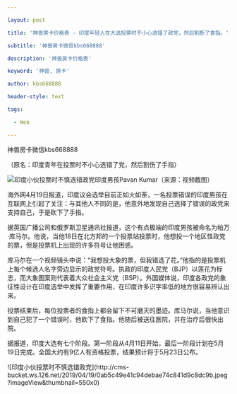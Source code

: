 ---
layout: post
title: '神兽房卡价格表 - 印度年轻人在大选投票时不小心选错了政党，然后割断了食指。'
subtitle: '神兽房卡微信kbs668888'
description: '神兽房卡价格表'
keyword: '神兽, 房卡'
author: kbs668888
header-style: text
tags:
  - Web
---
神兽房卡微信kbs668888

（原名：印度青年在投票时不小心选错了党，然后割伤了手指）

![印度小伙投票时不慎选错政党](http://dingyue.ws.126.net/RPtUzsn0fopIeZi0Uat0=2dC2GArjdarROkna2aYrSGrN1555662636624.jpg)印度男孩Pavan
Kumar（来源：视频截图）

海外网4月19日报道，印度议会选举目前正如火如荼，一名投票错误的印度男孩在互联网上引起了关注：与其他人不同的是，他意外地发现自己选择了错误的政党来支持自己，于是砍下了手指。

据英国广播公司和俄罗斯卫星通讯社报道，这个有点极端的印度男孩被命名为帕万·库马尔。他说，当他18日在北方邦的一个投票站投票时，他想投一个地区性政党的票，但是投票机上出现的许多符号让他困惑。

库马尔在一个视频镜头中说：“我想投大象的票，但我错选了花。”他指的是投票机上每个候选人名字旁边显示的政党符号。执政的印度人民党（BJP）以莲花为标志，而大象图案则代表着大众社会主义党（BSP）。外国媒体说，印度各政党的象征性设计在印度选举中发挥了重要作用，在印度许多识字率低的地方很容易辨认出来。

投票结束后，每位投票者的食指上都会留下不可磨灭的墨迹。库马尔说，当他意识到自己犯了一个错误时，他砍下了食指。他随后被送往医院，并在治疗后很快出院。

据报道，印度大选有七个阶段。第一阶段从4月11日开始，最后一阶段计划在5月19日完成。全国大约有9亿人有资格投票，结果预计将于5月23日公布。

![印度小伙投票时不慎选错政党](http://cms-
bucket.ws.126.net/2019/04/19/0ab5c49e41c94debae74c841d9c8dc9b.jpeg?imageView&thumbnail=550x0)  

